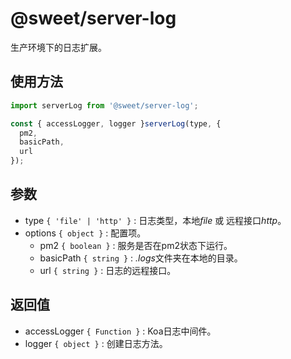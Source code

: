 # @sweet/server-log

生产环境下的日志扩展。

## 使用方法

```javascript
import serverLog from '@sweet/server-log';

const { accessLogger, logger }serverLog(type, {
  pm2,
  basicPath,
  url
});
```

## 参数

* type `{ 'file' | 'http' }` : 日志类型，本地*file* 或 远程接口*http*。
* options `{ object }` : 配置项。
  * pm2 `{ boolean }` : 服务是否在pm2状态下运行。
  * basicPath `{ string }` : *.logs*文件夹在本地的目录。
  * url `{ string }` : 日志的远程接口。

## 返回值

* accessLogger `{ Function }` : Koa日志中间件。
* logger `{ object }` : 创建日志方法。